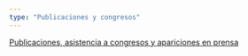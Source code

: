 ```yaml
---
type: "Publicaciones y congresos"
---
```


[Publicaciones, asistencia a congresos y apariciones en prensa](publicaciones/)
<p><i class="fa fa-book" aria-hidden="true"></i></p>
<i class="fa fa-book fa-3x"></i>

